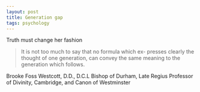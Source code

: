 ```yaml
---
layout: post
title: Generation gap
tags: psychology
---
```


Truth must change her fashion

> It is not too much to say that no formula which ex-presses clearly the thought of one generation, can convey the same meaning to the generation which follows.

Brooke Foss Westcott, D.D., D.C.L 
Bishop of Durham, Late Regius Professor of Divinity, Cambridge, and Canon of Westminster